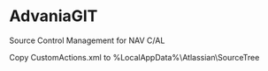 # AdvaniaGIT
Source Control Management for NAV C/AL

Copy CustomActions.xml to %LocalAppData%\Atlassian\SourceTree
